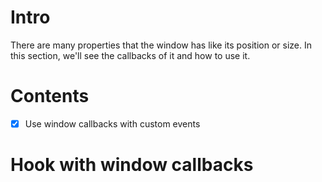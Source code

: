 # Intro
There are many properties that the window has like its position or size. In this section, we'll see the callbacks of it and how to use it. 

# Contents
- [x] Use window callbacks with custom events

# Hook with window callbacks

